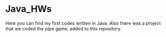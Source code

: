 # Java_HWs
Here you can find my first codes written in Java.
Also there was a project that we coded the pipe game, added to this repository.
